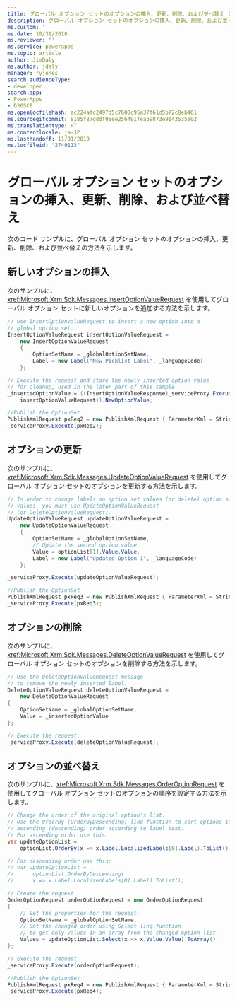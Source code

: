 ```yaml
---
title: グローバル オプション セットのオプションの挿入、更新、削除、および並べ替え (Common Data Service) | Microsoft Docs
description: グローバル オプション セットのオプションの挿入、更新、削除、および並べ替えの方法を示すコード サンプル
ms.custom: ''
ms.date: 10/31/2018
ms.reviewer: ''
ms.service: powerapps
ms.topic: article
author: JimDaly
ms.author: jdaly
manager: ryjones
search.audienceType:
- developer
search.app:
- PowerApps
- D365CE
ms.openlocfilehash: ac224afc2497d5c7600c95a37f61d5b72c8eb461
ms.sourcegitcommit: 8185f87dddf05ee256491feab9873e9143535e02
ms.translationtype: HT
ms.contentlocale: ja-JP
ms.lasthandoff: 11/01/2019
ms.locfileid: "2749113"
---
```

# <a name="insert-update-delete-and-order-global-option-set-options"></a>グローバル オプション セットのオプションの挿入、更新、削除、および並べ替え

<!-- 

https://docs.microsoft.com/dynamics365/customer-engagement/developer/org-service/insert-update-delete-order-global-option-set-options 

-->

次のコード サンプルに、グローバル オプション セットのオプションの挿入、更新、削除、および並べ替えの方法を示します。  
  
<a name="BKMK_InsertNewOption"></a>   
## <a name="insert-a-new-option"></a>新しいオプションの挿入  
 次のサンプルに、<xref:Microsoft.Xrm.Sdk.Messages.InsertOptionValueRequest> を使用してグローバル オプション セットに新しいオプションを追加する方法を示します。  
  
```csharp
// Use InsertOptionValueRequest to insert a new option into a 
// global option set.
InsertOptionValueRequest insertOptionValueRequest =
    new InsertOptionValueRequest
    {
        OptionSetName = _globalOptionSetName,
        Label = new Label("New Picklist Label", _languageCode)
    };

// Execute the request and store the newly inserted option value 
// for cleanup, used in the later part of this sample.
_insertedOptionValue = ((InsertOptionValueResponse)_serviceProxy.Execute(
    insertOptionValueRequest)).NewOptionValue;

//Publish the OptionSet
PublishXmlRequest pxReq2 = new PublishXmlRequest { ParameterXml = String.Format("<importexportxml><optionsets><optionset>{0}</optionset></optionsets></importexportxml>", _globalOptionSetName) };
_serviceProxy.Execute(pxReq2);
```


  
<a name="BKMK_UpdateAnOption"></a>   
## <a name="update-an-option"></a>オプションの更新  
 次のサンプルに、<xref:Microsoft.Xrm.Sdk.Messages.UpdateOptionValueRequest> を使用してグローバル オプション セットのオプションを更新する方法を示します。  
  
```csharp
// In order to change labels on option set values (or delete) option set
// values, you must use UpdateOptionValueRequest 
// (or DeleteOptionValueRequest).
UpdateOptionValueRequest updateOptionValueRequest =
    new UpdateOptionValueRequest
    {
        OptionSetName = _globalOptionSetName,
        // Update the second option value.
        Value = optionList[1].Value.Value,
        Label = new Label("Updated Option 1", _languageCode)
    };

_serviceProxy.Execute(updateOptionValueRequest);

//Publish the OptionSet
PublishXmlRequest pxReq3 = new PublishXmlRequest { ParameterXml = String.Format("<importexportxml><optionsets><optionset>{0}</optionset></optionsets></importexportxml>", _globalOptionSetName) };
_serviceProxy.Execute(pxReq3);
```
  
<a name="BKMK_DeleteAnOption"></a>   
## <a name="delete-an-option"></a>オプションの削除  
 次のサンプルに、<xref:Microsoft.Xrm.Sdk.Messages.DeleteOptionValueRequest> を使用してグローバル オプション セットのオプションを削除する方法を示します。  
  
```csharp
// Use the DeleteOptionValueRequest message 
// to remove the newly inserted label.
DeleteOptionValueRequest deleteOptionValueRequest =
    new DeleteOptionValueRequest
{
    OptionSetName = _globalOptionSetName,
    Value = _insertedOptionValue
};

// Execute the request.
_serviceProxy.Execute(deleteOptionValueRequest);
```  
  
<a name="BKMK_OrderOptions"></a>   
## <a name="order-options"></a>オプションの並べ替え  
 次のサンプルに、<xref:Microsoft.Xrm.Sdk.Messages.OrderOptionRequest> を使用してグローバル オプション セットのオプションの順序を設定する方法を示します。  
  
```csharp
// Change the order of the original option's list.
// Use the OrderBy (OrderByDescending) linq function to sort options in  
// ascending (descending) order according to label text.
// For ascending order use this:
var updateOptionList =
    optionList.OrderBy(x => x.Label.LocalizedLabels[0].Label).ToList();

// For descending order use this:
// var updateOptionList =
//      optionList.OrderByDescending(
//      x => x.Label.LocalizedLabels[0].Label).ToList();

// Create the request.
OrderOptionRequest orderOptionRequest = new OrderOptionRequest
{
    // Set the properties for the request.
    OptionSetName = _globalOptionSetName,
    // Set the changed order using Select linq function 
    // to get only values in an array from the changed option list.
    Values = updateOptionList.Select(x => x.Value.Value).ToArray()
};

// Execute the request
_serviceProxy.Execute(orderOptionRequest);

//Publish the OptionSet
PublishXmlRequest pxReq4 = new PublishXmlRequest { ParameterXml = String.Format("<importexportxml><optionsets><optionset>{0}</optionset></optionsets></importexportxml>", _globalOptionSetName) };
_serviceProxy.Execute(pxReq4);
``` 
